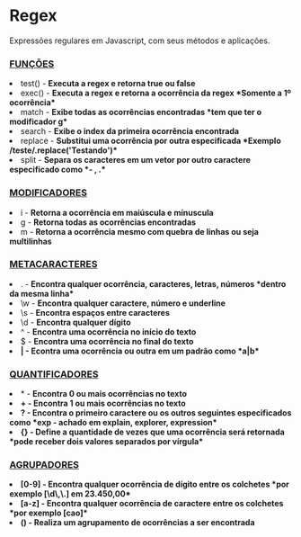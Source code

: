 # Regex 
Expressões regulares em Javascript, com seus métodos e aplicações.

<h3><u>FUNÇÕES</u></h3>
<li>test() - <b>Executa a regex e retorna true ou false</b></li>
<li>exec() - <b>Executa a regex e retorna a ocorrência da regex *Somente a 1º ocorrência*</b></li>
<li>match - <b>Exibe todas as ocorrências encontradas *tem que ter o modificador g*</b></li>
<li>search - <b>Exibe o index da primeira ocorrência encontrada</b></li>
<li>replace - <b>Substitui uma ocorrência por outra especificada *Exemplo /teste/.replace('Testando')*</b></li>
<li>split - <b>Separa os caracteres em um vetor por outro caractere especificado como *- , .*</b></li>
<h3><u>MODIFICADORES</u></h3>
<li>i - <b>Retorna a ocorrência em maiúscula e mínuscula</b></li>
<li>g - <b>Retorna todas as ocorrências encontradas</b></li>
<li>m - <b>Retorna a ocorrência mesmo com quebra de linhas ou seja multilinhas</b></li>
<h3><u>METACARACTERES</u></h3>
<li>. - <b>Encontra qualquer ocorrência, caracteres, letras, números *dentro da mesma linha*</b></li>
<li>\w - <b>Encontra qualquer caractere, número e underline</b></li>
<li>\s - <b>Encontra espaços entre caracteres</b></li>
<li>\d - <b>Encontra qualquer dígito</b></li>
<li>^ - <b>Encontra uma ocorrência no início do texto</b></li>
<li>$ - <b>Encontra uma ocorrência no final do texto</li>
<li>| - <b>Econtra uma ocorrência ou outra em um padrão como *a|b*</b></li>
</b><h3><u>QUANTIFICADORES</u></h3>
<li>* - <b>Encontra 0 ou mais ocorrências no texto</li>
<li>+ - <b>Encontra 1 ou mais ocorrências no texto</b></li>
<li>? - <b>Encontra o primeiro caractere ou os outros seguintes especificados como *exp - achado em explain, explorer, expression*</b></li>
<li>{} - <b>Define a quantidade de vezes que uma ocorrência será retornada *pode receber dois valores separados por vírgula*</b></li>
<h3><u>AGRUPADORES</u></h3>
<li>[0-9] - <b>Encontra qualquer ocorrência de dígito entre os colchetes *por exemplo [\d\,\.] em 23.450,00*</b></li>
<li>[a-z] - <b>Encontra qualquer ocorrência de caractere entre os colchetes *por exemplo [cao]*</b></li>
<li>() - <b>Realiza um agrupamento de ocorrências a ser encontrada</b></li>
